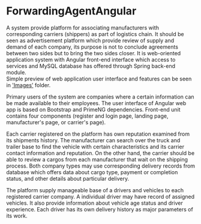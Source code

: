 # ForwardingAgentAngular

A system provide platform for associating manufacturers with corresponding carriers (shippers) as part of logistics chain. 
It should be seen as advertisement platform which provide review of supply and demand of each company,
its purpose is not to conclude agreements between two sides but to bring the two sides closer. 
It is web-oriented application system with Angular front-end interface which 
access to services and MySQL database has offered through Spring back-end module.  
Simple preview of web application user interface and features can be seen in <a href="./Images">'Images'</a> folder.

Primary users of the system are companies where a certain information can be made available to their employees. 
The user interface of Angular web app is based on Bootstrap and PrimeNG dependencies. 
Front-end unit contains four components (register and login page, landing page, manufacturer's page, or carrier's page).  

Each carrier registered on the platform has own reputation examined from its shipments history. 
The manufacturer can search over the truck and trailer base to find the vehicle with certain characteristics and its
carrier contact information and reputation. 
On the other hand, the carrier should be able to review a cargos from each manufacturer that wait on the shipping process. 
Both company types may use corresponding delivery records from database which offers data about cargo type, payment or completion status, and other details about particular delivery. 

The platform supply manageable base of a drivers and vehicles to each registered carrier company. 
A individual driver may have record of assigned vehicles. 
It also provide information about vehicle age status and driver experience.
Each driver has its own delivery history as major parameters of its work. 

